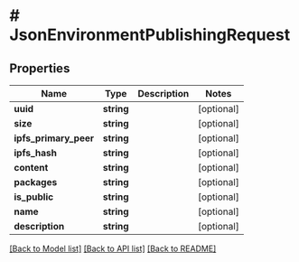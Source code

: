 # # JsonEnvironmentPublishingRequest

## Properties

Name | Type | Description | Notes
------------ | ------------- | ------------- | -------------
**uuid** | **string** |  | [optional]
**size** | **string** |  | [optional]
**ipfs_primary_peer** | **string** |  | [optional]
**ipfs_hash** | **string** |  | [optional]
**content** | **string** |  | [optional]
**packages** | **string** |  | [optional]
**is_public** | **string** |  | [optional]
**name** | **string** |  | [optional]
**description** | **string** |  | [optional]

[[Back to Model list]](../../README.md#models) [[Back to API list]](../../README.md#endpoints) [[Back to README]](../../README.md)
